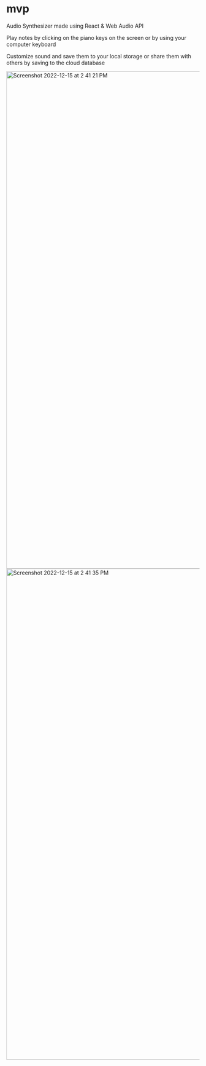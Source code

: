 # mvp

Audio Synthesizer made using React & Web Audio API

Play notes by clicking on the piano keys on the screen or by using your computer keyboard

Customize sound and save them to your local storage or share them with others by saving to the cloud database

<img width="1295" alt="Screenshot 2022-12-15 at 2 41 21 PM" src="https://user-images.githubusercontent.com/108960738/207983307-7d51caae-de0e-42c4-8ecb-d0e54c7e415e.png">

<img width="1279" alt="Screenshot 2022-12-15 at 2 41 35 PM" src="https://user-images.githubusercontent.com/108960738/207983299-9fca0337-f1d4-4371-a05c-92cf04af954c.png">
